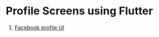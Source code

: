 # Profile Screens using Flutter

1. [Facebook profile UI](https://github.com/dineshnagarajandev/dn_flutter_profile_ui/tree/main/dn_fb_profile_ui)
